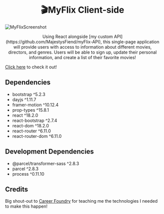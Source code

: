 <h1 align="center">🎬MyFlix Client-side</h1>

![MyFlixScreenshot](https://github.com/MajestysFiend/myFlix-Client-side/assets/94727522/68f284b0-469b-48e3-a774-6b3df0ab6832)



<p align="center">Using React alongside [my custom API](https://github.com/MajestysFiend/myFlix-API), this 
single-page application will provide users with access to information about different movies, 
directors, and genres. Users will be able to sign up, update their personal information, and 
create a list of their favorite movies!</p>

[Click here](https://myflixreactapp.netlify.app/) to check it out!

## Dependencies
- bootstrap ^5.2.3
- dayjs ^1.11.7
- framer-motion ^10.12.4
- prop-types ^15.8.1
- react ^18.2.0
- react-bootstrap ^2.7.4
- react-dom ^18.2.0
- react-router ^6.11.0
- react-router-dom ^6.11.0

## Development Dependencies

- @parcel/transformer-sass ^2.8.3
- parcel ^2.8.3
- process ^0.11.10

## Credits

Big shout-out to [Career Foundry](https://careerfoundry.com/) for teaching me the technologies I needed to make this happen!
